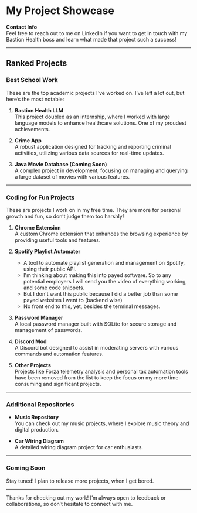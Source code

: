 # My Project Showcase

**Contact Info**  
Feel free to reach out to me on LinkedIn if you want to get in touch with my Bastion Health boss and learn what made that project such a success!

---

## Ranked Projects

### Best School Work
These are the top academic projects I've worked on. I’ve left a lot out, but here’s the most notable:

1. **Bastion Health LLM**  
   This project doubled as an internship, where I worked with large language models to enhance healthcare solutions. One of my proudest achievements. 
   
2. **Crime App**  
   A robust application designed for tracking and reporting criminal activities, utilizing various data sources for real-time updates.

3. **Java Movie Database (Coming Soon)**  
   A complex project in development, focusing on managing and querying a large dataset of movies with various features.

---

### Coding for Fun Projects
These are projects I work on in my free time. They are more for personal growth and fun, so don’t judge them too harshly!

1. **Chrome Extension**  
   A custom Chrome extension that enhances the browsing experience by providing useful tools and features.

2. **Spotify Playlist Automater**  
   - A tool to automate playlist generation and management on Spotify, using their public API.
   - I'm thinking about making this into payed software. So to any potential employers I will send you the video of everything working, and some code snippets.
   - But I don't want this public because I did a better job than some payed websites I went to (backend wise)
   - No front end to this, yet, besides the terminal messages.

4. **Password Manager**  
   A local password manager built with SQLite for secure storage and management of passwords.

5. **Discord Mod**  
   A Discord bot designed to assist in moderating servers with various commands and automation features.

6. **Other Projects**  
   Projects like Forza telemetry analysis and personal tax automation tools have been removed from the list to keep the focus on my more time-consuming and significant projects.

---

### Additional Repositories
- **Music Repository**  
   You can check out my music projects, where I explore music theory and digital production.
   
- **Car Wiring Diagram**  
   A detailed wiring diagram project for car enthusiasts.

---

### Coming Soon
Stay tuned! I plan to release more projects, when I get bored.

---

Thanks for checking out my work! I’m always open to feedback or collaborations, so don’t hesitate to connect with me.
